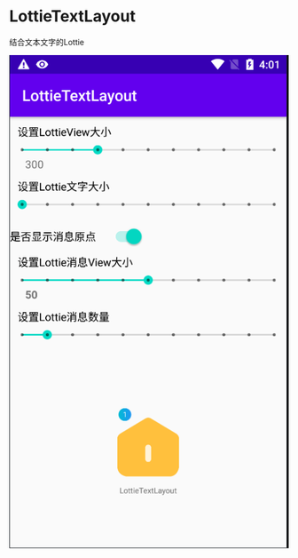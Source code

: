 # LottieTextLayout

结合文本文字的Lottie

![20200523160113](https://github.com/e9ab98e991ab/LottieTextLayout/blob/master/assets/20200523160113.png)
